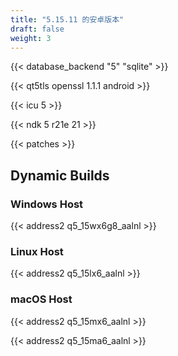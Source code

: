 ```yaml
---
title: "5.15.11 的安卓版本"
draft: false
weight: 3
---
```


{{< database_backend "5" "sqlite" >}}

{{< qt5tls openssl 1.1.1 android >}}

{{< icu 5 >}}

{{< ndk 5 r21e 21 >}}

{{< patches >}}

## Dynamic Builds

### Windows Host

{{< address2 q5_15wx6g8_aalnl >}}

### Linux Host

{{< address2 q5_15lx6_aalnl >}}

### macOS Host

{{< address2 q5_15mx6_aalnl >}}

{{< address2 q5_15ma6_aalnl >}}
